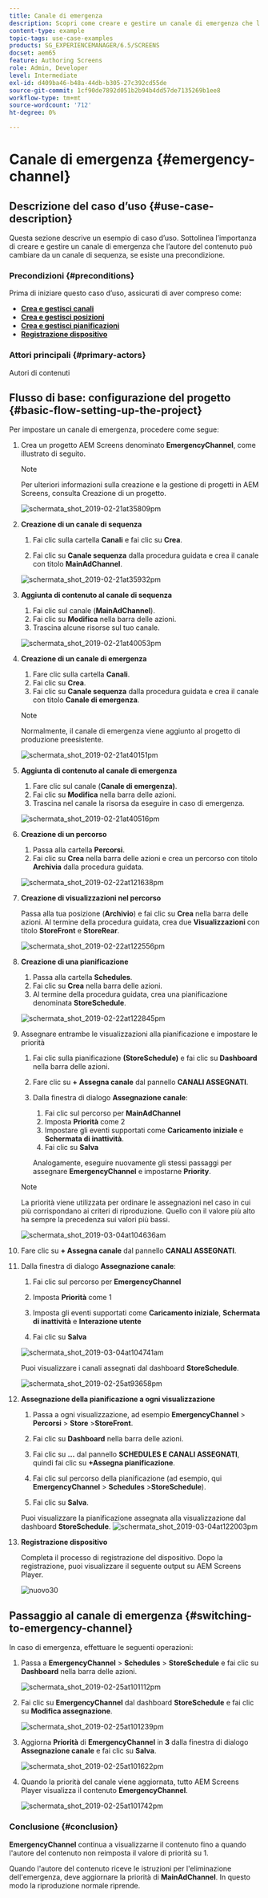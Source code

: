 ```yaml
---
title: Canale di emergenza
description: Scopri come creare e gestire un canale di emergenza che l’autore del contenuto può cambiare da un canale di sequenza, se esiste una precondizione.
content-type: example
topic-tags: use-case-examples
products: SG_EXPERIENCEMANAGER/6.5/SCREENS
docset: aem65
feature: Authoring Screens
role: Admin, Developer
level: Intermediate
exl-id: d409ba46-b48a-44db-b305-27c392cd55de
source-git-commit: 1cf90de7892d051b2b94b4dd57de7135269b1ee8
workflow-type: tm+mt
source-wordcount: '712'
ht-degree: 0%

---
```


# Canale di emergenza {#emergency-channel}

## Descrizione del caso d’uso {#use-case-description}

Questa sezione descrive un esempio di caso d’uso. Sottolinea l’importanza di creare e gestire un canale di emergenza che l’autore del contenuto può cambiare da un canale di sequenza, se esiste una precondizione.

### Precondizioni {#preconditions}

Prima di iniziare questo caso d’uso, assicurati di aver compreso come:

* **[Crea e gestisci canali](managing-channels.md)**
* **[Crea e gestisci posizioni](managing-locations.md)**
* **[Crea e gestisci pianificazioni](managing-schedules.md)**
* **[Registrazione dispositivo](device-registration.md)**

### Attori principali {#primary-actors}

Autori di contenuti

## Flusso di base: configurazione del progetto {#basic-flow-setting-up-the-project}

Per impostare un canale di emergenza, procedere come segue:

1. Crea un progetto AEM Screens denominato **EmergencyChannel**, come illustrato di seguito.

   >[!NOTE]
   >Per ulteriori informazioni sulla creazione e la gestione di progetti in AEM Screens, consulta Creazione di un progetto.

   ![schermata_shot_2019-02-21at35809pm](assets/screen_shot_2019-02-21at35809pm.png)

1. **Creazione di un canale di sequenza**

   1. Fai clic sulla cartella **Canali** e fai clic su **Crea**.

   1. Fai clic su **Canale sequenza** dalla procedura guidata e crea il canale con titolo **MainAdChannel**.

   ![schermata_shot_2019-02-21at35932pm](assets/screen_shot_2019-02-21at35932pm.png)

1. **Aggiunta di contenuto al canale di sequenza**

   1. Fai clic sul canale (**MainAdChannel**).
   1. Fai clic su **Modifica** nella barra delle azioni.
   1. Trascina alcune risorse sul tuo canale.

   ![schermata_shot_2019-02-21at40053pm](assets/screen_shot_2019-02-21at40053pm.png)

1. **Creazione di un canale di emergenza**

   1. Fare clic sulla cartella **Canali**.
   1. Fai clic su **Crea**.
   1. Fai clic su **Canale sequenza** dalla procedura guidata e crea il canale con titolo **Canale di emergenza**.

   >[!NOTE]
   >
   >Normalmente, il canale di emergenza viene aggiunto al progetto di produzione preesistente.

   ![schermata_shot_2019-02-21at40151pm](assets/screen_shot_2019-02-21at40151pm.png)

1. **Aggiunta di contenuto al canale di emergenza**

   1. Fare clic sul canale (**Canale di emergenza)**.
   1. Fai clic su **Modifica** nella barra delle azioni.
   1. Trascina nel canale la risorsa da eseguire in caso di emergenza.

   ![schermata_shot_2019-02-21at40516pm](assets/screen_shot_2019-02-21at40516pm.png)

1. **Creazione di un percorso**

   1. Passa alla cartella **Percorsi**.
   1. Fai clic su **Crea** nella barra delle azioni e crea un percorso con titolo **Archivia** dalla procedura guidata.

   ![schermata_shot_2019-02-22at121638pm](assets/screen_shot_2019-02-22at121638pm.png)

1. **Creazione di visualizzazioni nel percorso**

   Passa alla tua posizione (**Archivio**) e fai clic su **Crea** nella barra delle azioni. Al termine della procedura guidata, crea due **Visualizzazioni** con titolo **StoreFront** e **StoreRear**.

   ![schermata_shot_2019-02-22at122556pm](assets/screen_shot_2019-02-22at122556pm.png)

1. **Creazione di una pianificazione**

   1. Passa alla cartella **Schedules**.
   1. Fai clic su **Crea** nella barra delle azioni.
   1. Al termine della procedura guidata, crea una pianificazione denominata **StoreSchedule**.

   ![schermata_shot_2019-02-22at122845pm](assets/screen_shot_2019-02-22at122845pm.png)

1. Assegnare entrambe le visualizzazioni alla pianificazione e impostare le priorità

   1. Fai clic sulla pianificazione **(StoreSchedule)** e fai clic su **Dashboard** nella barra delle azioni.

   1. Fare clic su **+ Assegna canale** dal pannello **CANALI ASSEGNATI**.

   1. Dalla finestra di dialogo **Assegnazione canale**:

      1. Fai clic sul percorso per **MainAdChannel**
      1. Imposta **Priorità** come 2
      1. Impostare gli eventi supportati come **Caricamento iniziale** e **Schermata di inattività**.
      1. Fai clic su **Salva**

      Analogamente, eseguire nuovamente gli stessi passaggi per assegnare **EmergencyChannel** e impostarne **Priority**.

   >[!NOTE]
   >
   >La priorità viene utilizzata per ordinare le assegnazioni nel caso in cui più corrispondano ai criteri di riproduzione. Quello con il valore più alto ha sempre la precedenza sui valori più bassi.

   ![schermata_shot_2019-03-04at104636am](assets/screen_shot_2019-03-04at104636am.png)

1. Fare clic su **+ Assegna canale** dal pannello **CANALI ASSEGNATI**.

1. Dalla finestra di dialogo **Assegnazione canale**:

   1. Fai clic sul percorso per **EmergencyChannel**
   1. Imposta **Priorità** come 1

   1. Imposta gli eventi supportati come **Caricamento iniziale**, **Schermata di inattività** e **Interazione utente**

   1. Fai clic su **Salva**

   ![schermata_shot_2019-03-04at104741am](assets/screen_shot_2019-03-04at104741am.png)

   Puoi visualizzare i canali assegnati dal dashboard **StoreSchedule**.

   ![schermata_shot_2019-02-25at93658pm](assets/screen_shot_2019-02-25at93658pm.png)

1. **Assegnazione della pianificazione a ogni visualizzazione**

   1. Passa a ogni visualizzazione, ad esempio **EmergencyChannel** > **Percorsi** > **Store** >**StoreFront**.

   1. Fai clic su **Dashboard** nella barra delle azioni.
   1. Fai clic su **...** dal pannello **SCHEDULES E CANALI ASSEGNATI**, quindi fai clic su **+Assegna pianificazione**.

   1. Fai clic sul percorso della pianificazione (ad esempio, qui **EmergencyChannel** > **Schedules** >**StoreSchedule**).

   1. Fai clic su **Salva**.

   Puoi visualizzare la pianificazione assegnata alla visualizzazione dal dashboard **StoreSchedule**.
   ![schermata_shot_2019-03-04at122003pm](assets/screen_shot_2019-03-04at122003pm.png)

1. **Registrazione dispositivo**

   Completa il processo di registrazione del dispositivo. Dopo la registrazione, puoi visualizzare il seguente output su AEM Screens Player.

   ![nuovo30](assets/new30.gif)

## Passaggio al canale di emergenza {#switching-to-emergency-channel}

In caso di emergenza, effettuare le seguenti operazioni:

1. Passa a **EmergencyChannel** > **Schedules** > **StoreSchedule** e fai clic su **Dashboard** nella barra delle azioni.

   ![schermata_shot_2019-02-25at101112pm](assets/screen_shot_2019-02-25at101112pm.png)

1. Fai clic su **EmergencyChannel** dal dashboard **StoreSchedule** e fai clic su **Modifica assegnazione**.

   ![schermata_shot_2019-02-25at101239pm](assets/screen_shot_2019-02-25at101239pm.png)

1. Aggiorna **Priorità** di **EmergencyChannel** in **3** dalla finestra di dialogo **Assegnazione canale** e fai clic su **Salva**.

   ![schermata_shot_2019-02-25at101622pm](assets/screen_shot_2019-02-25at101622pm.png)

1. Quando la priorità del canale viene aggiornata, tutto AEM Screens Player visualizza il contenuto **EmergencyChannel**.

   ![schermata_shot_2019-02-25at101742pm](assets/screen_shot_2019-02-25at101742pm.png)

### Conclusione {#conclusion}

**EmergencyChannel** continua a visualizzarne il contenuto fino a quando l&#39;autore del contenuto non reimposta il valore di priorità su 1.

Quando l&#39;autore del contenuto riceve le istruzioni per l&#39;eliminazione dell&#39;emergenza, deve aggiornare la priorità di **MainAdChannel**. In questo modo la riproduzione normale riprende.
